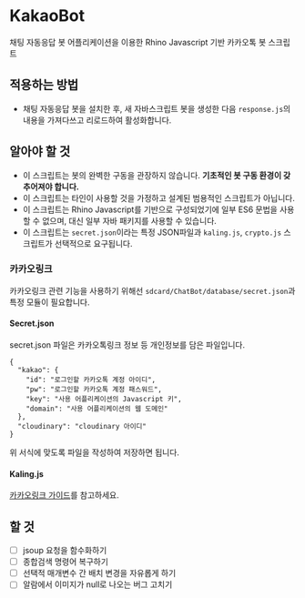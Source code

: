 # KakaoBot
채팅 자동응답 봇 어플리케이션을 이용한 Rhino Javascript 기반 카카오톡 봇 스크립트


## 적용하는 방법
* 채팅 자동응답 봇을 설치한 후, 새 자바스크립트 봇을 생성한 다음 `response.js`의 내용을 가져다쓰고 리로드하여 활성화합니다.


## 알아야 할 것
* 이 스크립트는 봇의 완벽한 구동을 관장하지 않습니다. **기초적인 봇 구동 환경이 갖추어져야 합니다.** 
* 이 스크립트는 타인이 사용할 것을 가정하고 설계된 범용적인 스크립트가 아닙니다.
* 이 스크립트는 Rhino Javascript를 기반으로 구성되었기에 일부 ES6 문법을 사용할 수 없으며, 대신 일부 자바 패키지를 사용할 수 있습니다.
* 이 스크립트는 `secret.json`이라는 특정 JSON파일과 `kaling.js`, `crypto.js` 스크립트가 선택적으로 요구됩니다.

### 카카오링크
카카오링크 관련 기능을 사용하기 위해선 `sdcard/ChatBot/database/secret.json`과 특정 모듈이 필요합니다. 

#### Secret.json
secret.json 파일은 카카오톡링크 정보 등 개인정보를 담은 파일입니다.
```
{
  "kakao": {
    "id": "로그인할 카카오톡 계정 아이디",
    "pw": "로그인할 카카오톡 계정 패스워드",
    "key": "사용 어플리케이션의 Javascript 키",
    "domain": "사용 어플리케이션의 웹 도메인"
  },
  "cloudinary": "cloudinary 아이디"
}
```
위 서식에 맞도록 파일을 작성하여 저장하면 됩니다.

#### Kaling.js
[카카오링크 가이드](https://darktornado.github.io/KakaoTalkBot/docs/kakaolink/kakaolink/)를 참고하세요.

## 할 것
- [ ] jsoup 요청을 함수화하기  
- [ ] 종합검색 명령어 복구하기  
- [ ] 선택적 매개변수 간 배치 변경을 자유롭게 하기  
- [ ] 알람에서 이미지가 null로 나오는 버그 고치기  
